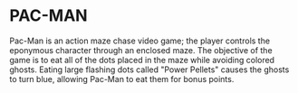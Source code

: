 # PAC-MAN
Pac-Man is an action maze chase video game; the player controls the eponymous character through an enclosed maze. The objective of the game is to eat all of the dots placed in the maze while avoiding colored ghosts.
Eating large flashing dots called "Power Pellets" causes the ghosts to turn blue, allowing Pac-Man to eat them for bonus points.
